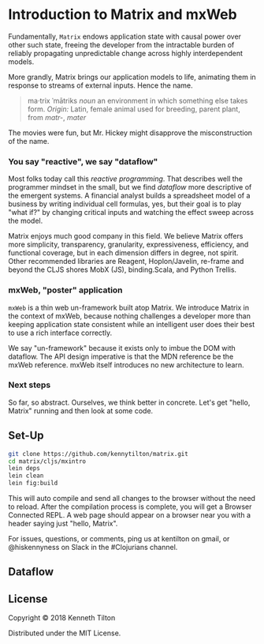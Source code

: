 # Introduction to Matrix and mxWeb

Fundamentally, `Matrix` endows application state with causal power over other such state, freeing the developer from the intractable burden of reliably propagating unpredictable change across highly interdependent models.

More grandly, Matrix brings our application models to life, animating them in response to streams of external inputs. Hence the name.

> ma·trix ˈmātriks *noun* an environment in which something else takes form. *Origin:* Latin, female animal used for breeding, parent plant, from *matr-*, *mater*

The movies were fun, but Mr. Hickey might disapprove the misconstruction of the name.

### You say "reactive", we say "dataflow"
Most folks today call this _reactive programming_. That describes well the programmer mindset in the small, but we find _dataflow_ more descriptive of the emergent systems. A financial analyst builds a spreadsheet model of a business by writing individual cell formulas, yes, but their goal is to play "what if?" by changing critical inputs and watching the effect sweep across the model.

Matrix enjoys much good company in this field. We believe Matrix offers more simplicity, transparency, granularity, expressiveness, efficiency, and functional coverage, but in each dimension differs in degree, not spirit. Other recommended libraries are Reagent, Hoplon/Javelin, re-frame and beyond the CLJS shores MobX (JS), binding.Scala, and Python Trellis.

### mxWeb, "poster" application
`mxWeb` is a thin web un-framework built atop Matrix. We introduce Matrix in the context of mxWeb, because nothing challenges a developer more than keeping application state consistent while an intelligent user does their best to use a rich interface correctly.

We say "un-framework" because it exists only to imbue the DOM with dataflow. The API design imperative is that the MDN reference be the mxWeb reference. mxWeb itself introduces no new architecture to learn.

### Next steps
So far, so abstract. Ourselves, we think better in concrete. Let's get "hello, Matrix" running and then look at some code. 

## Set-Up

````bash
git clone https://github.com/kennytilton/matrix.git
cd matrix/cljs/mxintro
lein deps
lein clean
lein fig:build
````
This will auto compile and send all changes to the browser without the need to reload. After the compilation process is complete, you will get a Browser Connected REPL. A web page should appear on a browser near you with a header saying just "hello, Matrix". 

For issues, questions, or comments, ping us at kentilton on gmail, or @hiskennyness on Slack in the #Clojurians channel.

## Dataflow


## License

Copyright © 2018 Kenneth Tilton

Distributed under the MIT License.
